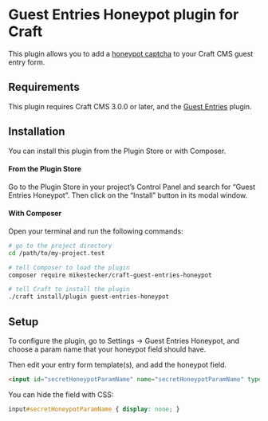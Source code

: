 # Guest Entries Honeypot plugin for Craft

This plugin allows you to add a [honeypot captcha](http://haacked.com/archive/2007/09/11/honeypot-captcha.aspx/) to your Craft CMS guest entry form.


## Requirements

This plugin requires Craft CMS 3.0.0 or later, and the [Guest Entries](https://github.com/craftcms/guest-entries) plugin.


## Installation

You can install this plugin from the Plugin Store or with Composer.

#### From the Plugin Store

Go to the Plugin Store in your project’s Control Panel and search for “Guest Entries Honeypot”. Then click on the “Install” button in its modal window.

#### With Composer

Open your terminal and run the following commands:

```bash
# go to the project directory
cd /path/to/my-project.test

# tell Composer to load the plugin
composer require mikestecker/craft-guest-entries-honeypot

# tell Craft to install the plugin
./craft install/plugin guest-entries-honeypot
```

## Setup

To configure the plugin, go to Settings → Guest Entries Honeypot, and choose a param name that your honeypot field should have.

Then edit your entry form template(s), and add the honeypot field.

```html
<input id="secretHoneypotParamName" name="secretHoneypotParamName" type="text">
```

You can hide the field with CSS:

```css
input#secretHoneypotParamName { display: none; }
```
